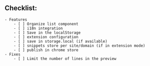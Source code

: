 ## Checklist:
    - Features
        - [ ] Organize list component
        - [ ] i18n integration
        - [ ] Save in the localStorage
        - [ ] extension configuration
        - [ ] save in storage.local (if available)
        - [ ] snippets store per site/domain (if in extension mode)
        - [ ] publish in chrome store
    - Fixes
        - [ ] Limit the number of lines in the preview 